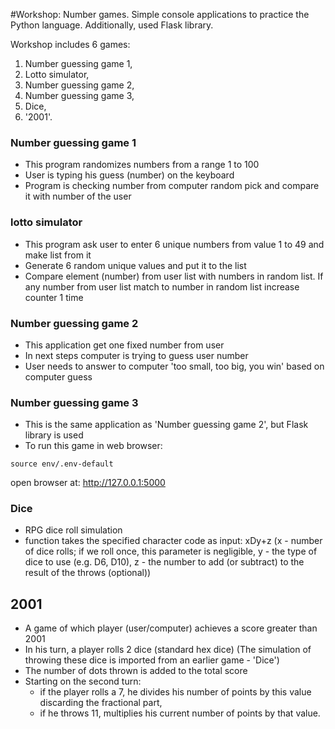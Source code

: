 #Workshop: Number games.
Simple console applications to practice the Python language. Additionally, used Flask library.

Workshop includes 6 games:
1. Number guessing game 1,
2. Lotto simulator,
3. Number guessing game 2,
4. Number guessing game 3,
5. Dice,
6. '2001'.


### Number guessing game 1

- This program randomizes numbers from a range 1 to 100
- User is typing his guess (number) on the keyboard
- Program is checking number from computer random pick and compare it with number of the user

### lotto simulator

- This program ask user to enter 6 unique numbers from value 1 to 49 and make list from it
- Generate 6 random unique values and put it to the list
- Compare element (number) from user list with numbers in random list. If any number from user list match to number in 
random list increase counter 1 time


### Number guessing game 2

- This application get one fixed number from user
- In next steps computer is trying to guess user number
- User needs to answer to computer 'too small, too big, you win' based on computer guess


### Number guessing game 3

- This is the same application as 'Number guessing game 2', but Flask library is used
- To run this game in web browser:
```
source env/.env-default
```
open browser at: http://127.0.0.1:5000


### Dice

- RPG dice roll simulation
- function takes the specified character code as input: xDy+z
  (x - number of dice rolls; if we roll once, this parameter is negligible, y - the type of dice to use (e.g. D6, D10), 
  z -  the number to add (or subtract) to the result of the throws (optional))


## 2001

- A game of which player (user/computer) achieves a score greater than 2001
- In his turn, a player rolls 2 dice (standard hex dice) (The simulation of throwing these dice is imported from an earlier 
  game - 'Dice')
- The number of dots thrown is added to the total score
- Starting on the second turn:
  - if the player rolls a 7, he divides his number of points by this value discarding the fractional part,
  - if he throws 11, multiplies his current number of points by that value.
